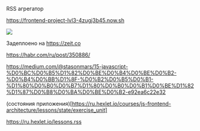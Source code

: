 RSS агрегатор

https://frontend-project-lvl3-4zugj3b45.now.sh

<a href="https://codeclimate.com/github/NickKrsk/frontend-project-lvl3/maintainability"><img src="https://api.codeclimate.com/v1/badges/ae8d92bfef8afc83ce64/maintainability" /></a>












Задеплоено на https://zeit.co

https://habr.com/ru/post/350886/

https://medium.com/@stasonmars/15-javascript-%D0%BC%D0%B5%D1%82%D0%BE%D0%B4%D0%BE%D0%B2-%D0%B4%D0%BB%D1%8F-%D0%B2%D0%B5%D0%B1-%D1%80%D0%B0%D0%B7%D1%80%D0%B0%D0%B1%D0%BE%D1%82%D1%87%D0%B8%D0%BA%D0%BE%D0%B2-e92ea6c22e32

(состояния приложения)[https://ru.hexlet.io/courses/js-frontend-architecture/lessons/state/exercise_unit]

https://ru.hexlet.io/lessons.rss